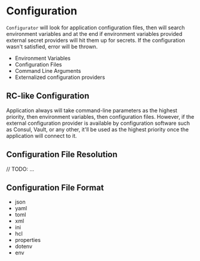 # Configuration

`Configurator` will look for application configuration files, then will
  search environment variables and at the end if environment variables
  provided external secret providers will hit them up for secrets.
  If the configuration wasn't satisfied, error will be thrown.

- Environment Variables
- Configuration Files
- Command Line Arguments
- Externalized configuration providers

## RC-like Configuration

Application always will take command-line parameters as the highest priority,
then environment variables, then configuration files.
However, if the external configuration provider is available by configuration
software such as Consul, Vault, or any other, it'll be used as the highest
priority once the application will connect to it.

## Configuration File Resolution

// TODO: ...

## Configuration File Format

- json
- yaml
- toml
- xml
- ini
- hcl
- properties
- dotenv
- env